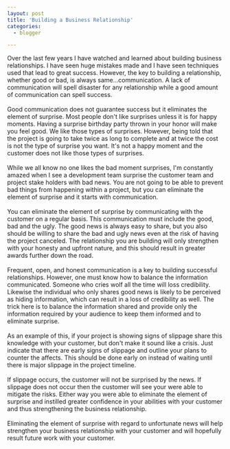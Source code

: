```yaml
---
layout: post
title: 'Building a Business Relationship'
categories:
  - blogger

---
```


Over the last few years I have watched and learned about building business relationships. I have seen huge mistakes made and I have seen techniques used that lead to great success. However, the key to building a relationship, whether good or bad, is always same...communication. A lack of communication will spell disaster for any relationship while a good amount of communication can spell success.
<br />
<br /> Good communication does not guarantee success but it eliminates the element of surprise. Most people don't like surprises unless it is for happy moments. Having a surprise birthday party thrown in your honor will make you feel good. We like those types of surprises. However, being told that the project is going to take twice as long to complete and at twice the cost is not the type of surprise you want. It's not a happy moment and the customer does not like those types of surprises.
<br />
<br /> While we all know no one likes the bad moment surprises, I'm constantly amazed when I see a development team surprise the customer team and project stake holders with bad news. You are not going to be able to prevent bad things from happening within a project, but you can eliminate the element of surprise and it starts with communication.
<br />
<br /> You can eliminate the element of surprise by communicating with the customer on a regular basis. This communication must include the good, bad and the ugly. The good news is always easy to share, but you also should be willing to share the bad and ugly news even at the risk of having the project canceled. The relationship you are building will only strengthen with your honesty and upfront nature, and this should result in greater awards further down the road.
<br />
<br /> Frequent, open, and honest communication is a key to building successful relationships. However, one must know how to balance the information communicated. Someone who cries wolf all the time will loss credibility. Likewise the individual who only shares good news is likely to be perceived as hiding information, which can result in a loss of credibility as well. The trick here is to balance the information shared and provide only the information required by your audience to keep them informed and to eliminate surprise.
<br />
<br /> As an example of this, if your project is showing signs of slippage share this knowledge with your customer, but don't make it sound like a crisis. Just indicate that there are early signs of slippage and outline your plans to counter the affects. This should be done early on instead of waiting until there is major slippage in the project timeline.
<br />
<br /> If slippage occurs, the customer will not be surprised by the news. If slippage does not occur then the customer will see your were able to mitigate the risks. Either way you were able to eliminate the element of surprise and instilled greater confidence in your abilities with your customer and thus strengthening the business relationship.
<br />
<br /> Eliminating the element of surprise with regard to unfortunate news will help strengthen your business relationship with your customer and will hopefully result future work with your customer.
<br />
